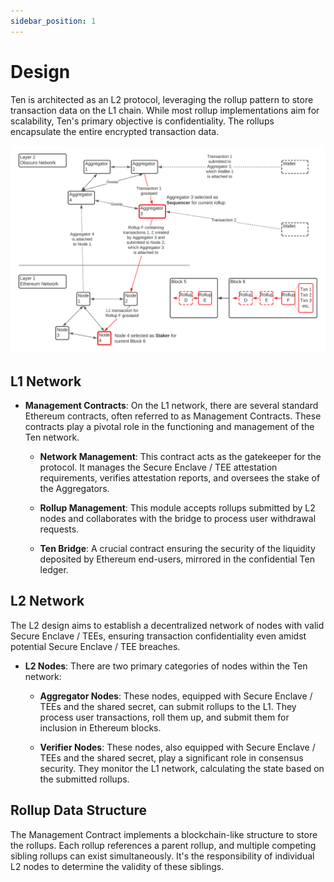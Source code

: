 ```yaml
---
sidebar_position: 1
---
```

# Design

Ten is architected as an L2 protocol, leveraging the rollup pattern to store transaction data on the L1 chain. While most rollup implementations aim for scalability, Ten's primary objective is confidentiality. The rollups encapsulate the entire encrypted transaction data.

![L1-L2 Interaction](../assets/l1-l2-interaction.png)

## L1 Network

- **Management Contracts**: On the L1 network, there are several standard Ethereum contracts, often referred to as Management Contracts. These contracts play a pivotal role in the functioning and management of the Ten network.

  - **Network Management**: This contract acts as the gatekeeper for the protocol. It manages the Secure Enclave / TEE attestation requirements, verifies attestation reports, and oversees the stake of the Aggregators.

  - **Rollup Management**: This module accepts rollups submitted by L2 nodes and collaborates with the bridge to process user withdrawal requests.

  - **Ten Bridge**: A crucial contract ensuring the security of the liquidity deposited by Ethereum end-users, mirrored in the confidential Ten ledger.

## L2 Network

The L2 design aims to establish a decentralized network of nodes with valid Secure Enclave / TEEs, ensuring transaction confidentiality even amidst potential Secure Enclave / TEE breaches.

- **L2 Nodes**: There are two primary categories of nodes within the Ten network:

  - **Aggregator Nodes**: These nodes, equipped with Secure Enclave / TEEs and the shared secret, can submit rollups to the L1. They process user transactions, roll them up, and submit them for inclusion in Ethereum blocks.

  - **Verifier Nodes**: These nodes, also equipped with Secure Enclave / TEEs and the shared secret, play a significant role in consensus security. They monitor the L1 network, calculating the state based on the submitted rollups.

## Rollup Data Structure

The Management Contract implements a blockchain-like structure to store the rollups. Each rollup references a parent rollup, and multiple competing sibling rollups can exist simultaneously. It's the responsibility of individual L2 nodes to determine the validity of these siblings.
